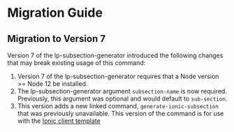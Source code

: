 # Migration Guide

## Migration to Version 7
Version 7 of the lp-subsection-generator introduced the following changes that may break existing usage of this command:
1. Version 7 of the lp-subsection-generator requires that a Node version >= Node 12 be installed.
1. The lp-subsection-generator argument `subsection-name` is now required. Previously, this argument was optional and would default to `sub-section`.
1. This version adds a new linked command, `generate-ionic-subsection` that was previously unavailable. This version of the command is for use with the [Ionic client template](https://github.com/LaunchPadLab/ionic-client-template)
